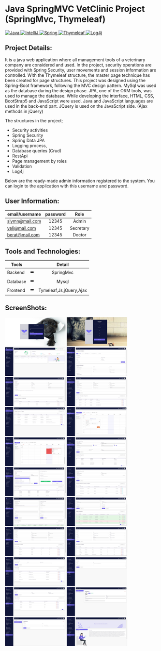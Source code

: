 # Java SpringMVC VetClinic Project (SpringMvc, Thymeleaf)

<p>
  <a href="https://github.com/slymnkrc/Java-SpringMVC-VetClinic-Project">
    <img src="https://img.shields.io/badge/Java-v1.8-3eb049" alt="Java" data-canonical-src="https://img.shields.io/badge/Java-v1.8-3eb049" style="max-width: 100%;">
  </a>
  <a href="https://github.com/slymnkrc/Java-SpringMVC-VetClinic-Project">
    <img src="https://img.shields.io/badge/IntelliJ%20IDEA-v2021.1.3-d10000" alt="IntelliJ" data-canonical-src="https://img.shields.io/badge/IntelliJ%20IDEA-v2021.1.3-d10000"        style="max-width: 100%;">
  </a>
  <a href="https://github.com/slymnkrc/Java-SpringMVC-VetClinic-Project">
    <img src="https://img.shields.io/badge/SpringFramework-v2.5.4-e46e2e" alt="Spring" data-canonical-src="https://img.shields.io/badge/SpringFramework-v2.5.4-e46e2e" style="max-      width: 100%;">
  </a>
  <a href="https://github.com/slymnkrc/Java-SpringMVC-VetClinic-Project">
    <img src="https://img.shields.io/badge/Thymeleaf-v2.0.5-306998" alt="Thymeleaf" data-canonical-src="https://img.shields.io/badge/Thymeleaf-v2.0.5-306998" style="max-width:           100%;">
  </a>
  <a href="https://github.com/slymnkrc/Java-SpringMVC-VetClinic-Project">
    <img src="https://img.shields.io/badge/Log4j-v1.2.17-eeeeee" alt="Log4j" data-canonical-src="https://img.shields.io/badge/Log4j-v1.2.17-eeeeee" style="max-width:           100%;">
  </a>
</p>

## Project Details:

It is a java web application where all management tools of a veterinary company are considered and used. In the project, security operations are provided with Spring Security, user movements and session information are controlled. With the Thymeleaf structure, the master page technique has been created for page structures. 
This project was designed using the Spring-Boot framework, following the MVC design pattern. MySql was used as the database during the design phase. JPA, one of the ORM tools, was used to manage the database. While developing the interface, HTML, CSS, BootStrap5 and JavaScript were used. Java and JavaScript languages are used in the back-end part. JQuery is used on the JavaScript side. (Ajax methods in jQuery)

The structures in the project;
- Security activities
- Spring Security
- Spring Data JPA
- Logging process,
- Database queries (Crud)
- RestApi
- Page management by roles
- Validation
- Log4j

Below are the ready-made admin information registered to the system. You can login to the application with this username and password.

## User Information:

| email/username | password | Role |
| ------------- |:-------------:| :-------------:|
| slymn@mail.com  | 12345 | Admin |
| veli@mail.com  | 12345 | Secretary |
| berat@mail.com  | 12345 | Doctor |

## Tools and Technologies:

| Tools |  | Detail |
| ------------- |:-------------:|:-------------:|
| Backend | :arrow_right: | SpringMvc|
| Database | :arrow_right: | Mysql |
| Frontend | :arrow_right: | Tymeleaf,Js,jQuery,Ajax |

## ScreenShots:

<p>
  
<a href="https://github.com/slymnkrc/Java-SpringMVC-VetClinic-Project/blob/main/images/1.jpg" target="_blank">
<img src="https://github.com/slymnkrc/Java-SpringMVC-VetClinic-Project/blob/main/images/1.jpg" width="200" style="max-width:200%;"></a>
  
<a href="https://github.com/slymnkrc/Java-SpringMVC-VetClinic-Project/blob/main/images/2.jpg" target="_blank">
<img src="https://github.com/slymnkrc/Java-SpringMVC-VetClinic-Project/blob/main/images/2.jpg" width="200" style="max-width:200%;"></a>
  
<a href="https://github.com/slymnkrc/Java-SpringMVC-VetClinic-Project/blob/main/images/3.jpg" target="_blank">
<img src="https://github.com/slymnkrc/Java-SpringMVC-VetClinic-Project/blob/main/images/3.jpg" width="200" style="max-width:200%;"></a>
  
<a href="https://github.com/slymnkrc/Java-SpringMVC-VetClinic-Project/blob/main/images/4.jpg" target="_blank">
<img src="https://github.com/slymnkrc/Java-SpringMVC-VetClinic-Project/blob/main/images/4.jpg" width="200" style="max-width:200%;"></a>
  
<a href="https://github.com/slymnkrc/Java-SpringMVC-VetClinic-Project/blob/main/images/5.jpg" target="_blank">
<img src="https://github.com/slymnkrc/Java-SpringMVC-VetClinic-Project/blob/main/images/5.jpg" width="200" style="max-width:200%;"></a>
  
<a href="https://github.com/slymnkrc/Java-SpringMVC-VetClinic-Project/blob/main/images/6.jpg" target="_blank">
<img src="https://github.com/slymnkrc/Java-SpringMVC-VetClinic-Project/blob/main/images/6.jpg" width="200" style="max-width:200%;"></a>
  
<a href="https://github.com/slymnkrc/Java-SpringMVC-VetClinic-Project/blob/main/images/7.jpg" target="_blank">
<img src="https://github.com/slymnkrc/Java-SpringMVC-VetClinic-Project/blob/main/images/7.jpg" width="200" style="max-width:200%;"></a>
  
<a href="https://github.com/slymnkrc/Java-SpringMVC-VetClinic-Project/blob/main/images/8.jpg" target="_blank">
<img src="https://github.com/slymnkrc/Java-SpringMVC-VetClinic-Project/blob/main/images/8.jpg" width="200" style="max-width:200%;"></a>
  
<a href="https://github.com/slymnkrc/Java-SpringMVC-VetClinic-Project/blob/main/images/9.jpg" target="_blank">
<img src="https://github.com/slymnkrc/Java-SpringMVC-VetClinic-Project/blob/main/images/9.jpg" width="200" style="max-width:200%;"></a>
  
<a href="https://github.com/slymnkrc/Java-SpringMVC-VetClinic-Project/blob/main/images/10.jpg" target="_blank">
<img src="https://github.com/slymnkrc/Java-SpringMVC-VetClinic-Project/blob/main/images/10.jpg" width="200" style="max-width:200%;"></a>
  
<a href="https://github.com/slymnkrc/Java-SpringMVC-VetClinic-Project/blob/main/images/11.jpg" target="_blank">
<img src="https://github.com/slymnkrc/Java-SpringMVC-VetClinic-Project/blob/main/images/11.jpg" width="200" style="max-width:200%;"></a>
  
<a href="https://github.com/slymnkrc/Java-SpringMVC-VetClinic-Project/blob/main/images/12.jpg" target="_blank">
<img src="https://github.com/slymnkrc/Java-SpringMVC-VetClinic-Project/blob/main/images/12.jpg" width="200" style="max-width:200%;"></a>
  
<a href="https://github.com/slymnkrc/Java-SpringMVC-VetClinic-Project/blob/main/images/13.jpg" target="_blank">
<img src="https://github.com/slymnkrc/Java-SpringMVC-VetClinic-Project/blob/main/images/13.jpg" width="200" style="max-width:200%;"></a>
  
<a href="https://github.com/slymnkrc/Java-SpringMVC-VetClinic-Project/blob/main/images/14.jpg" target="_blank">
<img src="https://github.com/slymnkrc/Java-SpringMVC-VetClinic-Project/blob/main/images/14.jpg" width="200" style="max-width:200%;"></a>
  
<a href="https://github.com/slymnkrc/Java-SpringMVC-VetClinic-Project/blob/main/images/15.jpg" target="_blank">
<img src="https://github.com/slymnkrc/Java-SpringMVC-VetClinic-Project/blob/main/images/15.jpg" width="200" style="max-width:200%;"></a>
  
<a href="https://github.com/slymnkrc/Java-SpringMVC-VetClinic-Project/blob/main/images/16.jpg" target="_blank">
<img src="https://github.com/slymnkrc/Java-SpringMVC-VetClinic-Project/blob/main/images/16.jpg" width="200" style="max-width:200%;"></a>
  
<a href="https://github.com/slymnkrc/Java-SpringMVC-VetClinic-Project/blob/main/images/17.jpg" target="_blank">
<img src="https://github.com/slymnkrc/Java-SpringMVC-VetClinic-Project/blob/main/images/17.jpg" width="200" style="max-width:200%;"></a>
  
<a href="https://github.com/slymnkrc/Java-SpringMVC-VetClinic-Project/blob/main/images/18.jpg" target="_blank">
<img src="https://github.com/slymnkrc/Java-SpringMVC-VetClinic-Project/blob/main/images/18.jpg" width="200" style="max-width:200%;"></a>
  
<a href="https://github.com/slymnkrc/Java-SpringMVC-VetClinic-Project/blob/main/images/19.jpg" target="_blank">
<img src="https://github.com/slymnkrc/Java-SpringMVC-VetClinic-Project/blob/main/images/19.jpg" width="200" style="max-width:200%;"></a>
  
<a href="https://github.com/slymnkrc/Java-SpringMVC-VetClinic-Project/blob/main/images/20.jpg" target="_blank">
<img src="https://github.com/slymnkrc/Java-SpringMVC-VetClinic-Project/blob/main/images/20.jpg" width="200" style="max-width:200%;"></a>
  
<a href="https://github.com/slymnkrc/Java-SpringMVC-VetClinic-Project/blob/main/images/21.jpg" target="_blank">
<img src="https://github.com/slymnkrc/Java-SpringMVC-VetClinic-Project/blob/main/images/21.jpg" width="200" style="max-width:200%;"></a>
  
<a href="https://github.com/slymnkrc/Java-SpringMVC-VetClinic-Project/blob/main/images/22.jpg" target="_blank">
<img src="https://github.com/slymnkrc/Java-SpringMVC-VetClinic-Project/blob/main/images/22.jpg" width="200" style="max-width:200%;"></a>
  
</p>

